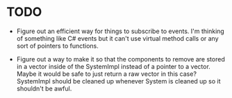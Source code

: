 # TODO

* Figure out an efficient way for things to subscribe to events. I'm thinking of something like C# events but it can't use virtual method calls or any sort of pointers to functions.

* Figure out a way to make it so that the components to remove are stored in a vector inside of the SystemImpl instead of a pointer to a vector. Maybe it would be safe to just return a raw vector in this case? SystemImpl should be cleaned up whenever System is cleaned up so it shouldn't be awful.